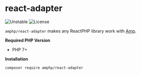 # react-adapter

![Unstable](https://img.shields.io/badge/api-unstable-orange.svg?style=flat-square)
![License](https://img.shields.io/badge/license-MIT-blue.svg?style=flat-square)

`amphp/react-adapter` makes any ReactPHP library work with [Amp](https://github.com/amphp/amp).

**Required PHP Version**

- PHP 7+

**Installation**

```bash
composer require amphp/react-adapter
```
